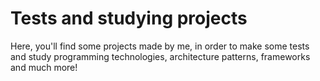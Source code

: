 # Tests and studying projects
Here, you'll find some projects made by me, in order to make some tests and study programming technologies, architecture patterns, frameworks and much more!
